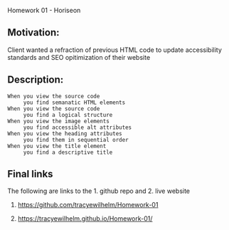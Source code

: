 Homework 01 - Horiseon

## Motivation:

Client wanted a refraction of previous HTML code to update accessibility standards and SEO opitimization of their website

## Description:

```
When you view the source code
     you find semanatic HTML elements
When you view the source code
     you find a logical structure
When you view the image elements
     you find accessible alt attributes
When you view the heading attributes
     you find them in sequential order
When you view the title element
     you find a descriptive title
```

## Final links

The following are links to the 1. github repo and 2. live website

1. https://github.com/tracyewilhelm/Homework-01

2. https://tracyewilhelm.github.io/Homework-01/
